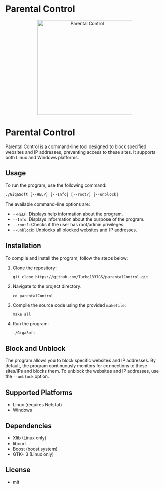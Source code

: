 # Parental Control

<p align="center">
  <img src="https://image.freepik.com/free-vector/parental-control-concept-illustration_114360-644.jpg" alt="Parental Control" width="300" height="300"/>
</p>



# Parental Control

Parental Control is a command-line tool designed to block specified websites and IP addresses, preventing access to these sites. It supports both Linux and Windows platforms.

## Usage

To run the program, use the following command:

```
./GigaSoft [--HELP] [--Info] [--root?] [--unblock]
```

The available command-line options are:

- `--HELP`: Displays help information about the program.
- `--Info`: Displays information about the purpose of the program.
- `--root?`: Checks if the user has root/admin privileges.
- `--unblock`: Unblocks all blocked websites and IP addresses.

## Installation

To compile and install the program, follow the steps below:

1. Clone the repository:

   ```
   git clone https://github.com/Turbo1337GS/parentalControl.git
   ```

2. Navigate to the project directory:

   ```
   cd parentalControl
   ```

3. Compile the source code using the provided `makefile`:

   ```
   make all
   ```

4. Run the program:

   ```
   ./GigaSoft
   ```

## Block and Unblock

The program allows you to block specific websites and IP addresses. By default, the program continuously monitors for connections to these sites/IPs and blocks them. To unblock the websites and IP addresses, use the `--unblock` option.

## Supported Platforms

- Linux (requires Netstat)
- Windows

## Dependencies

- Xlib (Linux only)
- libcurl
- Boost (boost.system)
- GTK+ 3 (Linux only)

## License

 * mit
